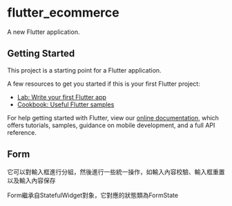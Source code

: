 # flutter_ecommerce

A new Flutter application.

## Getting Started

This project is a starting point for a Flutter application.

A few resources to get you started if this is your first Flutter project:

- [Lab: Write your first Flutter app](https://flutter.dev/docs/get-started/codelab)
- [Cookbook: Useful Flutter samples](https://flutter.dev/docs/cookbook)

For help getting started with Flutter, view our
[online documentation](https://flutter.dev/docs), which offers tutorials,
samples, guidance on mobile development, and a full API reference.


## Form 
它可以對輸入框進行分組，然後進行一些統一操作，如輸入內容校驗、輸入框重置以及輸入內容保存

Form繼承自StatefulWidget對象，它對應的狀態類為FormState
